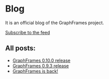# Blog

It is an official blog of the GraphFrames project.

[Subscribe to the feed](feed.xml)

## All posts:

- [GraphFrames 0.10.0 release](998-graphframes-010-release.md)
- [GraphFrames 0.9.3 release](999-graphframes-093-release.md)
- [GraphFrames is back!](1000-graphframes-is-back.md)

